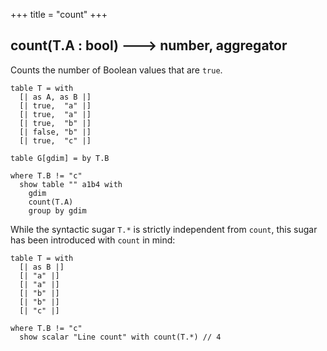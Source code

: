 +++
title = "count"
+++

## count(T.A : bool) 🡒 number, aggregator

Counts the number of Boolean values that are `true`.

```envision
table T = with
  [| as A, as B |]
  [| true,  "a" |]
  [| true,  "a" |]
  [| true,  "b" |]
  [| false, "b" |]
  [| true,  "c" |]

table G[gdim] = by T.B

where T.B != "c"
  show table "" a1b4 with
    gdim
    count(T.A)
    group by gdim
```

While the syntactic sugar `T.*` is strictly independent from `count`, this sugar has been introduced with `count` in mind:

```envision
table T = with
  [| as B |]
  [| "a" |]
  [| "a" |]
  [| "b" |]
  [| "b" |]
  [| "c" |]

where T.B != "c"
  show scalar "Line count" with count(T.*) // 4
```
